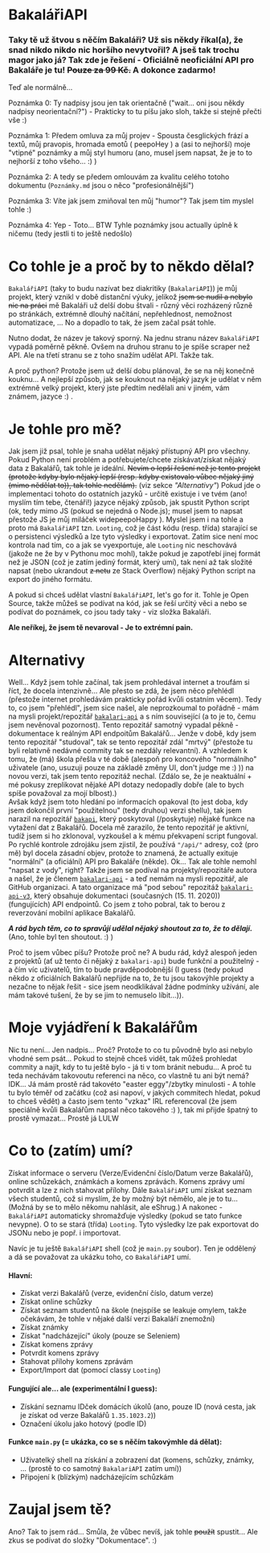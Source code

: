 # BakalářiAPI

### Taky tě už štvou s něčím Bakaláři? Už sis někdy říkal(a), že snad nikdo nikdo nic horšího nevytvořil? A jseš tak trochu magor jako já? Tak zde je řešení - Oficiálně neoficiální API pro Bakaláře je tu! ~~Pouze za **99 Kč**.~~ A dokonce zadarmo!


Teď ale normálně...


Poznámka 0: Ty nadpisy jsou jen tak orientačně ("wait... oni jsou někdy nadpisy neorientační?") - Prakticky to tu píšu jako sloh, takže si stejně přečti vše :)


Poznámka 1: Předem omluva za můj projev - Spousta česglických frází a textů, můj pravopis, hromada emotů ( peepoHey ) a (asi to nejhorší) moje "vtipné" poznámky a můj styl humoru (ano, musel jsem napsat, že je to to nejhorší z toho všeho... :) )


Poznámka 2: A tedy se předem omlouvám za kvalitu celého totoho dokumentu (`Poznámky.md` jsou o něco "profesionálnější")


Poznámka 3: Víte jak jsem zmiňoval ten můj "humor"? Tak jsem tím myslel tohle :)


Poznámka 4: Yep - Toto... BTW Tyhle poznámky jsou actually úplně k ničemu (tedy jestli ti to ještě nedošlo)


# Co tohle je a proč by to někdo dělal?
`BakalářiAPI` (taky to budu nazívat bez diakritiky (`BakalariAPI`)) je můj projekt, který vznikl v době distanční výuky, jelikož ~~jsem se nudil a nebylo nic na práci~~ mě Bakaláři už delší dobu štvali - různý věci rozházený různě po stránkách, extrémně dlouhý načítání, nepřehlednost, nemožnost automatizace, ...
No a dopadlo to tak, že jsem začal psát tohle.


Nutno dodat, že název je takový sporný. Na jednu stranu název `BakalářiAPI` vypadá poměrně pěkně. Ovšem na druhou stranu to je spíše scraper než API. Ale na třetí stranu se z toho snažím udělat API. Takže tak.


A proč python? Protože jsem už delší dobu plánoval, že se na něj konečně kouknu... A nejlepší způsob, jak se kouknout na nějaký jazyk je udělat v něm extrémně velký projekt, který jste předtím nedělali ani v jiném, vám známem, jazyce :) .

# Je tohle pro mě?
Jak jsem již psal, tohle je snaha udělat nějaký přístupný API pro všechny. Pokud Python není problém a potřebujete/chcete získávat/získat nějaký data z Bakalářů, tak tohle je ideální. ~~Nevím o lepší řešení než je tento projekt (protože kdyby bylo nějaký lepší (resp. kdyby existovalo vůbec nějaký jiný (mimo nědělat to)), tak tohle nedělám).~~ (viz sekce *"Alternativy"*) Pokud jde o implementaci tohoto do ostatních jazyků - určitě existuje i ve tvém (ano! myslím tím tebe, čtenáři!) jazyce nějaký způsob, jak spustit Python script (ok, tedy mimo JS (pokud se nejedná o Node.js); musel jsem to napsat přestože JS je můj miláček widepeepoHappy ). Myslel jsem i na tohle a proto má `BakalářiAPI` tzn. `Looting`, což je část kódu (resp. třída) starající se o persistenci výsledků a lze tyto výsledky i exportovat. Zatím sice není moc kontrola nad tím, co a jak se vyexportuje, ale `Looting` nic neschovává (jakože ne že by v Pythonu moc mohl), takže pokud je zapotřebí jinej formát než je JSON (což je zatím jediný formát, který umí), tak není až tak složité napsat (nebo ukrandout ~~z netu~~ ze Stack Overflow) nějaký Python script na export do jiného formátu.


A pokud si chceš udělat vlastní `BakalářiAPI`, let's go for it. Tohle je Open Source, takže můžeš se podívat na kód, jak se řeší určitý věci a nebo se podívat do poznámek, co jsou tady taky - viz složka Bakaláři.


**Ale neříkej, že jsem tě nevaroval - Je to extrémní pain.**

# Alternativy
Well... Když jsem tohle začínal, tak jsem prohledával internet a troufám si říct, že docela intenzivně... Ale přesto se zdá, že jsem něco přehlédl (přestože internet prohledávám prakticky pořád kvůli ostatním věcem). Tedy to, co jsem "přehlédl", jsem sice našel, ale neprozkoumal to pořádně - mám na mysli projekt/repozitář [`bakalari-api`](https://github.com/bakalari-api/bakalari-api) a s ním související (a to je to, čemu jsem nevěnoval pozornost). Tento repozitář samotný vypadal pěkně - dokumentace k reálným API  endpoitům Bakalářů... Jenže v době, kdy jsem tento repozitář "studoval", tak se tento repozitář zdál "mrtvý" (přestože tu byli relativně nedávné commity tak se nezdály relevantní). A vzhledem k tomu, že (má) škola přešla v té době (alespoň pro koncového "normálního" uživatele (ano, usuzuji pouze na základě změny UI, don't judge me :) )) na novou verzi, tak jsem tento repozitáž nechal. (Zdálo se, že je neaktuální + mé pokusy zreplikovat nějaké API dotazy nedopadly dobře (ale to bych spíše považoval za mojí blbost).)<br>
Avšak když jsem toto hledání po informacích opakoval (to jest doba, kdy jsem dokončil první "použitelnou" (tedy druhou) verzi shellu), tak jsem narazil na repozitář [`bakapi`](https://github.com/mvolfik/bakapi), který poskytoval (/poskytuje) nějaké funkce na vytažení dat z Bakalářů. Docela mě zarazilo, že tento repozitář je aktivní, tudíž jsem si ho zklonoval, vyzkoušel a k mému překvapení script fungoval. Po rychlé kontrole zdrojáku jsem zjistil, že používá `"/api/"` adresy, což (pro mě) byl docela zásadní objev, protože to znamená, že actually exituje "normální" (a oficiální) API pro Bakaláře (někde). Ok... Tak ale tohle nemohl "napsat z vody", right? Takže jsem se podíval na projekty/repozitáře autora a našel, že je členem [`bakalari-api`](https://github.com/bakalari-api) - a teď nemám na mysli repozitář, ale GitHub organizaci. A tato organizace má "pod sebou" repozitáž [`bakalari-api-v3`](https://github.com/bakalari-api/bakalari-api-v3), který obsahuje dokumentaci (současných (15. 11. 2020)) (fungujících) API endpointů. Co jsem z toho pobral, tak to berou z reverzování mobilní aplikace Bakalářů.


***A rád bych těm, co to spravůjí udělal nějaký shoutout za to, že to dělají.*** (Ano, tohle byl ten shoutout. :) )


Proč to jsem vůbec píšu? Protože proč ne? A budu rád, když alespoň jeden z projektů (ať už tento či nějaký z `bakalari-api`) bude funkční a použitelný - a čím víc uživatelů, tím to bude pravděpodobnější (I guess (tedy pokud někdo z oficiálních Bakalářů nepřijde na to, že tu jsou takovýhle projekty a nezačne to nějak řešit - sice jsem neodklikával žádne podmínky užívání, ale mám takové tušení, že by se jim to nemuselo líbit...)).


# Moje vyjádření k Bakalářům
Nic tu není... Jen nadpis... Proč? Protože to co tu původně bylo asi nebylo vhodné sem psát... Pokud to stejně chceš vidět, tak můžeš prohledat commity a najít, kdy to tu ještě bylo - já ti v tom bránit nebudu... A proč tu teda nechávám takovoutu referenci na něco, co vlastně tu ani být nemá? IDK... Já mám prostě rád takovéto "easter eggy"/zbytky minulosti - A tohle tu bylo téměř od začátku (což asi napoví, v jakých commitech hledat, pokud to chceš vědět) a často jsem tento "vzkaz" IRL referencoval (že jsem speciálně kvůli Bakalářům napsal něco takového :) ), tak mi přijde špatný to prostě vymazat... Prostě já LULW

# Co to (zatím) umí?
Získat informace o serveru (Verze/Evidenční číslo/Datum verze Bakalářů), online schůzekách, známkách a komens zprávách. Komens zprávy umí potvrdit a lze z nich stahovat přílohy. Dále `BakalářiAPI` umí získat seznam všech studentů, což si myslím, že by možný být němělo, ale je to tu... (Možná by se to mělo někomu nahlásit, ale eShrug.) A nakonec - `BakalářiAPI` automaticky shromažďuje výsledky (pokud se tato funkce nevypne). O to se stará (třída) `Looting`. Tyto výsledky lze pak exportovat do JSONu nebo je popř. i importovat.


Navíc je tu ještě `BakalářiAPI` shell (což je `main.py` soubor). Ten je oddělený a dá se považovat za ukázku toho, co `BakalářiAPI` umí.


#### Hlavní: ####
- Získat verzi Bakalářů (verze, evidenční číslo, datum verze)
- Získat online schůzky
- Získat seznam studentů na škole (nejspíše se leakuje omylem, takže očekávám, že tohle v nějaké další verzi Bakaláří znemožní)
- Získat známky
- Získat "nadcházející" úkoly (pouze se Seleniem)
- Získat komens zprávy
- Potvrdit komens zprávy
- Stahovat přílohy komens zprávám
- Export/Import dat (pomocí classy `Looting`)
#### Fungující ale... ale (experimentální I guess): ####
- Získání seznamu IDček domácích úkolů (ano, pouze ID (nová cesta, jak je získat od verze Bakalářů `1.35.1023.2`))
- Označení úkolu jako hotový (podle ID)
#### Funkce `main.py` (= ukázka, co se s něčím takovýmhle dá dělat): ####
- Uživatelký shell na získání a zobrazení dat (komens, schůzky, známky, ... (prostě to co samotný `BakalariAPI` zatím umí))
- Připojení k (blízkým) nadcházejícím schůzkám

# Zaujal jsem tě?
Ano? Tak to jsem rád... Smůla, že vůbec nevíš, jak tohle ~~použít~~ spustit... Ale zkus se podívat do složky "Dokumentace". :)